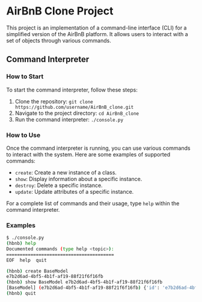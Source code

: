 # AirBnB Clone Project

This project is an implementation of a command-line interface (CLI) for a simplified version of the AirBnB platform. It allows users to interact with a set of objects through various commands.

## Command Interpreter

### How to Start
To start the command interpreter, follow these steps:
1. Clone the repository: `git clone https://github.com/username/AirBnB_clone.git`
2. Navigate to the project directory: `cd AirBnB_clone`
3. Run the command interpreter: `./console.py`

### How to Use
Once the command interpreter is running, you can use various commands to interact with the system. Here are some examples of supported commands:
- `create`: Create a new instance of a class.
- `show`: Display information about a specific instance.
- `destroy`: Delete a specific instance.
- `update`: Update attributes of a specific instance.

For a complete list of commands and their usage, type `help` within the command interpreter.

### Examples
```bash
$ ./console.py
(hbnb) help
Documented commands (type help <topic>):
========================================
EOF  help  quit

(hbnb) create BaseModel
e7b2d6ad-4bf5-4b1f-af19-88f21f6f16fb
(hbnb) show BaseModel e7b2d6ad-4bf5-4b1f-af19-88f21f6f16fb
[BaseModel] (e7b2d6ad-4bf5-4b1f-af19-88f21f6f16fb) {'id': 'e7b2d6ad-4bf5-4b1f-af19-88f21f6f16fb', 'created_at': '2024-02-07T12:00:00', 'updated_at': '2024-02-07T12:00:00'}
(hbnb) quit


